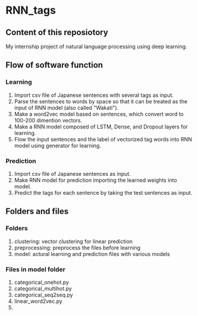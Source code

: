 # RNN_tags
## Content of this reposiotory
My internship project of natural language processing using deep learning.
## Flow of software function
### Learning
1. Import csv file of Japanese sentences with several tags as input.
2. Parse the sentences to words by space so that it can be treated as the input of RNN model (also called "Wakati").
3. Make a word2vec model based on sentences, which convert word to 100-200 dimention vectors.
4. Make a RNN model composed of LSTM, Dense, and Dropout layers for learning.
5. Flow the input sentences and the label of vectorized tag words into RNN model using generator for learning.
### Prediction
1. Import csv file of Japanese sentences as input.
2. Make RNN model for prediction importing the learned weights into model.
3. Predict the tags for each sentence by taking the test sentences as input.
## Folders and files
### Folders
1. clustering: vector clustering for linear prediction
2. preprocessing: preprocess the files before learning
3. model: actural learning and prediction files with various models
### Files in model folder
1. categorical_onehot.py
2. categorical_multihot.py
3. categorical_seq2seq.py
4. linear_word2vec.py
5. 
